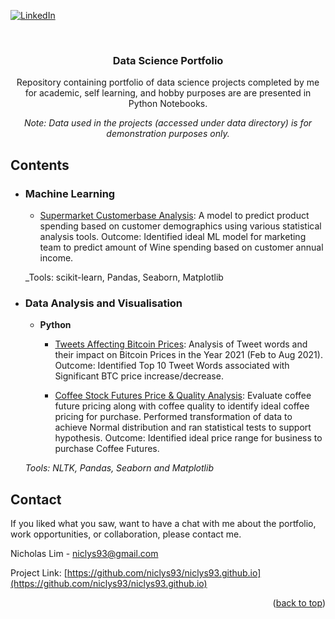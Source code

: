 <div id="top"></div>


[![LinkedIn][linkedin-shield]][linkedin-url]
<!-- [![Contributors][contributors-shield]][contributors-url] -->


<!-- PROJECT LOGO -->
<br />
<div align="center">

<h3 align="center">Data Science Portfolio</h3>

<p align="center">
  Repository containing portfolio of data science projects completed by me for academic, self learning, and hobby purposes are are presented in Python Notebooks.

 _Note: Data used in the projects (accessed under data directory) is for demonstration purposes only._
    
 </p>
</div>


## Contents

- ### Machine Learning

	- [Supermarket Customerbase Analysis](https://github.com/niclys93/data_science_portfolio/blob/15e9220d44feaa7b0d954995ccb8a6893d08f2ff/Supermarket%20Customerbase%20Analysis/Customer%20Analysis.ipynb): A model to predict product spending based on customer demographics using various statistical analysis tools. Outcome: Identified ideal ML model for marketing team to predict amount of Wine spending based on customer annual income.

	_Tools: scikit-learn, Pandas, Seaborn, Matplotlib

- ### Data Analysis and Visualisation

	- __Python__
		- [Tweets Affecting Bitcoin Prices](https://github.com/niclys93/data_science_portfolio/blob/502c8d3e99d33441e3197130c45d583a941a3b19/Coffee%20Futures%20&%20Quality%20Analysis/Coffee%20Futures%20&%20Quality%20Analysis_Final.ipynb): Analysis of Tweet words and their impact on Bitcoin Prices in the Year 2021 (Feb to Aug 2021). Outcome: Identified Top 10 Tweet Words associated with Significant BTC price increase/decrease.

		- [Coffee Stock Futures Price & Quality Analysis](https://github.com/niclys93/data_science_portfolio/blob/163bd6cd7c71e6594c6c623f9b67547e3b8de3a1/Coffee%20Futures%20&%20Quality%20Analysis/Coffee%20Futures%20&%20Quality%20Analysis_Final.ipynb): Evaluate coffee future pricing along with coffee quality to identify ideal coffee pricing for purchase. Performed transformation of data to achieve Normal distribution and ran statistical tests to support hypothesis. Outcome: Identified ideal price range for business to purchase Coffee Futures.

	_Tools: NLTK, Pandas, Seaborn and Matplotlib_

<!-- CONTACT -->
## Contact
If you liked what you saw, want to have a chat with me about the portfolio, work opportunities, or collaboration, please contact me. 

Nicholas Lim - niclys93@gmail.com

Project Link: [https://github.com/niclys93/niclys93.github.io](https://github.com/niclys93/niclys93.github.io)

<p align="right">(<a href="#top">back to top</a>)</p>



<!-- MARKDOWN LINKS & IMAGES -->
<!-- https://www.markdownguide.org/basic-syntax/#reference-style-links -->
[contributors-shield]: https://img.shields.io/github/contributors/github_username/repo_name.svg?style=for-the-badge
[contributors-url]: https://github.com/github_username/repo_name/graphs/contributors
[forks-shield]: https://img.shields.io/github/forks/github_username/repo_name.svg?style=for-the-badge
[forks-url]: https://github.com/github_username/repo_name/network/members
[stars-shield]: https://img.shields.io/github/stars/github_username/repo_name.svg?style=for-the-badge
[stars-url]: https://github.com/github_username/repo_name/stargazers
[issues-shield]: https://img.shields.io/github/issues/github_username/repo_name.svg?style=for-the-badge
[issues-url]: https://github.com/github_username/repo_name/issues
[license-shield]: https://img.shields.io/github/license/github_username/repo_name.svg?style=for-the-badge
[license-url]: https://github.com/github_username/repo_name/blob/master/LICENSE.txt
[linkedin-shield]: https://img.shields.io/badge/-LinkedIn-black.svg?style=for-the-badge&logo=linkedin&colorB=555
[linkedin-url]: https://www.linkedin.com/in/nicholaslimys
